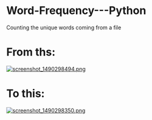 # Word-Frequency---Python
Counting the unique words coming from a file



# From ths:
[![screenshot_1490298494.png](https://s19.postimg.org/4f4dxprg3/screenshot_1490298494.png)](https://postimg.org/image/pos08k7qn/)
# To this:
[![screenshot_1490298350.png](https://s19.postimg.org/6v67bk9ir/screenshot_1490298350.png)](https://postimg.org/image/um5kto9pr/)
